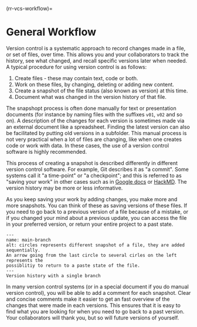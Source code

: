 (rr-vcs-workflow)=
# General Workflow

Version control is a systematic approach to record changes made in a file, or 
set of files, over time. This allows you and your collaborators to track the 
history, see what changed, and recall specific versions later when needed.
A typical procedure for using version control is as follows:

1. Create files - these may contain text, code or both.
2. Work on these files, by changing, deleting or adding new content.
3. Create a snapshot of the file status (also known as version) at this time.
4. Document what was changed in the version history of that file.

The snapshopt process is often done manually for text or presentation documents 
(for instance by naming files with the suffixes `v01`, `v02` and so on). 
A description of the changes for each version is sometimes made via an external 
document like a spreadsheet. Finding the latest version can also be facilitated 
by putting old versions in a subfolder. This manual process is not very practical
when a lot of files are changing, like when one creates code or work with data.
In these cases, the use of a version control software is highly recommended.


This process of creating a snapshot is described differently in different version
control software. For example, Git describes it as "a commit". Some systems call 
it "a time-point" or "a checkpoint"; and this is referred to as "saving your work"
in other cases such as in [Google docs](https://docs.google.com/) or 
[HackMD](http://hackmd.io/). The version history may be more or less informative.

As you keep saving your work by adding changes, you make more and more snapshots.
You can think of these as saving versions of these files. If you need to go back
to a previous version of a file because of a mistake, or if you changed your mind
about a previous update, you can access the file in your preferred version, or
return your entire project to a past state.


```{figure} ../../figures/main-branch.png
---
name: main-branch
alt: circles represents different snapshot of a file, they are added sequentially.
An arrow going from the last circle to several cirles on the left represents the
possiblitiy to return to a paste state of the file.
---
Version history with a single branch
```

In many version control systems (or in a special document if you do manual
version control), you will be able to add a comment for each snapshot. Clear and
concise comments make it easier to get an fast overview of the changes that were
made in each versions. This ensures that it is easy to find what you are looking
for when you need to go back to a past version.
Your collaborators will thank you, but so will future versions of yourself.
